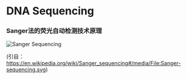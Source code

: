 # DNA Sequencing

### Sanger法的荧光自动检测技术原理
![Sanger Sequencing](https://raw.githubusercontent.com/adong77/bigbook/master/imageBed/book/Sanger-sequencing.svg)

(引自：https://en.wikipedia.org/wiki/Sanger_sequencing#/media/File:Sanger-sequencing.svg)
